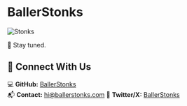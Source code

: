 # BallerStonks  

![Stonks](https://media1.giphy.com/media/v1.Y2lkPTc5MGI3NjExd3VjanRrcnI1bG5hY3ZrdnR4YzI3ZnZ2NncyNDZrcDhoampqbDl6MiZlcD12MV9pbnRlcm5hbF9naWZfYnlfaWQmY3Q9Zw/YnkMcHgNIMW4Yfmjxr/giphy.gif)  

🚀 Stay tuned.  

## 🔗 Connect With Us  
💻 **GitHub:** [BallerStonks](https://github.com/BallerStonks)  
📬 **Contact:** [hi@ballerstonks.com](mailto:hi@ballerstonks.com)
🐥 **Twitter/X:** [BallerStonks](https://x.com/BallerStonks)
